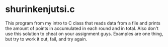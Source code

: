 # shurinkenjutsi.c
This program from my intro to C class that reads data from a file and prints the amount of points in accumulated in each round and in total. Also don't use this solution to cheat on your assignment guys. Examples are one thing, but try to work it out, fail, and try again.
